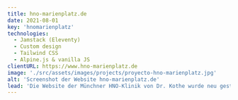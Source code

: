 ```yaml
---
title: hno-marienplatz.de
date: 2021-08-01
key: 'hnomarienplatz'
technologies:
  - Jamstack (Eleventy)
  - Custom design
  - Tailwind CSS
  - Alpine.js & vanilla JS
clientURL: https://www.hno-marienplatz.de
image: './src/assets/images/projects/proyecto-hno-marienplatz.jpg'
alt: 'Screenshot der Website hno-marienplatz.de'
lead: 'Die Website der Münchner HNO-Klinik von Dr. Kothe wurde neu gestaltet, um ein klares, vertrauenserweckendes Auftreten  zu bieten. Die Seite war zuvor mit WordPress gebaut worden. Der Relaunch verlief reibungslos und ohne Ranking-Verluste. Dank der Optimierung wird die Website nun in den Suchmaschinen deutlich besser gefunden.'
---
```

